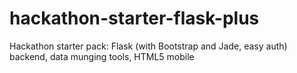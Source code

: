 hackathon-starter-flask-plus
============================

Hackathon starter pack: Flask (with Bootstrap and Jade, easy auth) backend, data munging tools, HTML5 mobile 

